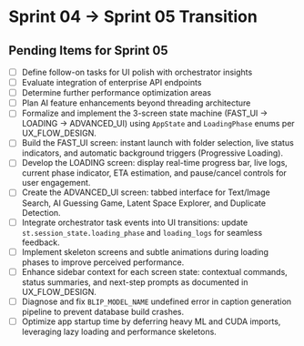 # Sprint 04 → Sprint 05 Transition

## Pending Items for Sprint 05

- [ ] Define follow-on tasks for UI polish with orchestrator insights
- [ ] Evaluate integration of enterprise API endpoints
- [ ] Determine further performance optimization areas
- [ ] Plan AI feature enhancements beyond threading architecture
- [ ] Formalize and implement the 3-screen state machine (FAST_UI → LOADING → ADVANCED_UI) using `AppState` and `LoadingPhase` enums per UX_FLOW_DESIGN.
- [ ] Build the FAST_UI screen: instant launch with folder selection, live status indicators, and automatic background triggers (Progressive Loading).
- [ ] Develop the LOADING screen: display real-time progress bar, live logs, current phase indicator, ETA estimation, and pause/cancel controls for user engagement.
- [ ] Create the ADVANCED_UI screen: tabbed interface for Text/Image Search, AI Guessing Game, Latent Space Explorer, and Duplicate Detection.
- [ ] Integrate orchestrator task events into UI transitions: update `st.session_state.loading_phase` and `loading_logs` for seamless feedback.
- [ ] Implement skeleton screens and subtle animations during loading phases to improve perceived performance.
- [ ] Enhance sidebar context for each screen state: contextual commands, status summaries, and next-step prompts as documented in UX_FLOW_DESIGN.
- [ ] Diagnose and fix `BLIP_MODEL_NAME` undefined error in caption generation pipeline to prevent database build crashes.
- [ ] Optimize app startup time by deferring heavy ML and CUDA imports, leveraging lazy loading and performance skeletons. 